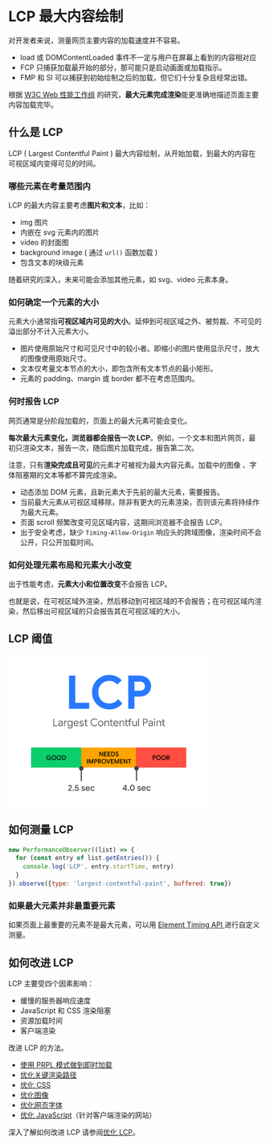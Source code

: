 # LCP 最大内容绘制

对开发者来说，测量网页主要内容的加载速度并不容易。

* load 或 DOMContentLoaded 事件不一定与用户在屏幕上看到的内容相对应
* FCP 只捕获加载最开始的部分，那可能只是启动画面或加载指示。
* FMP 和 SI 可以捕获到初始绘制之后的加载，但它们十分复杂且经常出错。

根据 [W3C Web 性能工作组](https://www.w3.org/webperf/) 的研究，**最大元素完成渲染**能更准确地描述页面主要内容加载完毕。

## 什么是 LCP

LCP ( Largest Contentful Paint ) 最大内容绘制，从开始加载，到最大的内容在可视区域内变得可见的时间。

### 哪些元素在考量范围内

LCP 的最大内容主要考虑**图片和文本**，比如：

- img 图片
- 内嵌在 svg 元素内的图片
- video 的封面图
- background image ( 通过 `url()` 函数加载 )
- 包含文本的块级元素

随着研究的深入，未来可能会添加其他元素，如 svg、video 元素本身。

### 如何确定一个元素的大小

元素大小通常指**可视区域内可见的大小**。延伸到可视区域之外、被剪裁、不可见的溢出部分不计入元素大小。

* 图片使用原始尺寸和可见尺寸中的较小者。即缩小的图片使用显示尺寸，放大的图像使用原始尺寸。
* 文本仅考量文本节点的大小，即包含所有文本节点的最小矩形。
* 元素的 padding、margin 或 border 都不在考虑范围内。

### 何时报告 LCP

网页通常是分阶段加载的，页面上的最大元素可能会变化。

**每次最大元素变化，浏览器都会报告一次 LCP**。例如，一个文本和图片网页，最初只渲染文本，报告一次，随后图片加载完成，报告第二次。

注意，只有**渲染完成且可见**的元素才可被视为最大内容元素。加载中的图像 、字体阻塞期的文本等都不算完成渲染。

* 动态添加 DOM 元素，且新元素大于先前的最大元素，需要报告。
* 当前最大元素从可视区域移除，除非有更大的元素渲染，否则该元素将持续作为最大元素。
* 页面 scroll 频繁改变可见区域内容，这期间浏览器不会报告 LCP。
* 出于安全考虑，缺少 `Timing-Allow-Origin` 响应头的跨域图像，渲染时间不会公开，只公开加载时间。

### 如何处理元素布局和元素大小改变

出于性能考虑，**元素大小和位置改变**不会报告 LCP。

也就是说，在可视区域外渲染，然后移动到可视区域的不会报告；在可视区域内渲染，然后移出可视区域的只会报告其在可视区域的大小。

## LCP 阈值

<img src="https://raw.githubusercontent.com/yamsfeer/pic-bed/master/8ZW8LQsagLih1ZZoOmMR.svg" alt="良好的 LCP 值为 2.5 秒，较差的值大于 4.0 秒，两者之间的任何东西都需要改进" width="400" class="img-mid" />

## 如何测量 LCP

```javascript
new PerformanceObserver((list) => {
  for (const entry of list.getEntries()) {
    console.log('LCP', entry.startTime, entry)
  }
}).observe({type: 'largest-contentful-paint', buffered: true})
```

### 如果最大元素并非最重要元素

如果页面上最重要的元素不是最大元素，可以用 [Element Timing API ](https://wicg.github.io/element-timing/) 进行自定义测量。

## 如何改进 LCP

LCP 主要受四个因素影响：

- 缓慢的服务器响应速度
- JavaScript 和 CSS 渲染阻塞
- 资源加载时间
- 客户端渲染

改进 LCP 的方法。

- [使用 PRPL 模式做到即时加载](https://web.dev/apply-instant-loading-with-prpl)
- [优化关键渲染路径](https://web.dev/critical-rendering-path/)
- [优化 CSS](https://web.dev/fast#optimize-your-css)
- [优化图像](https://web.dev/fast#optimize-your-images)
- [优化网页字体](https://web.dev/fast#optimize-web-fonts)
- [优化 JavaScript](https://web.dev/fast#optimize-your-javascript)（针对客户端渲染的网站）

深入了解如何改进 LCP 请参阅[优化 LCP](https://web.dev/optimize-lcp/)。